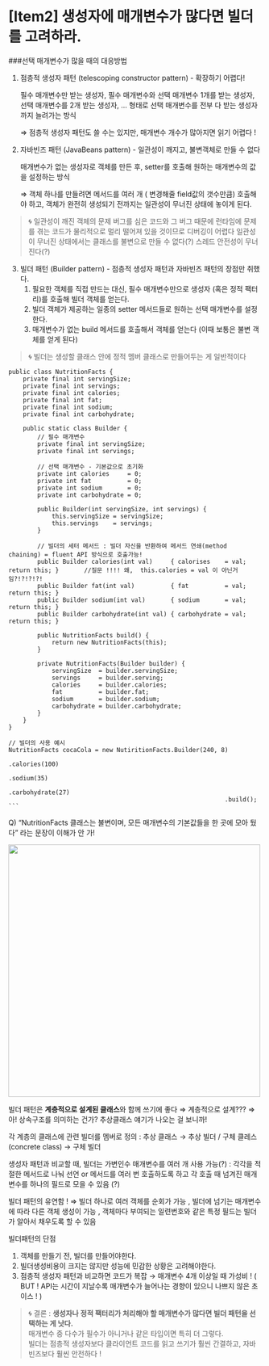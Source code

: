 # [Item2] 생성자에 매개변수가 많다면 빌더를 고려하라.

###선택 매개변수가 많을 때의 대응방법

1. 점층적 생성자 패턴 (telescoping constructor pattern) - 확장하기 어렵다!

   필수 매개변수만 받는 생성자, 필수 매개변수와 선택 매개변수 1개를 받는 생성자, 선택 매개변수를 2개 받는 생성자, ... 형태로 선택 매개변수를 전부 다 받는 생성자까지 늘려가는 방식

   ⇒ 점층적 생성자 패턴도 쓸 수는 있지만, 매개변수 개수가 많아지면 읽기 어렵다 !


2. 자바빈즈 패턴 (JavaBeans pattern) - 일관성이 깨지고, 불변객체로 만들 수 없다

   매개변수가 없는 생성자로 객체를 만든 후, setter를 호출해 원하는 매개변수의 값을 설정하는 방식

   ⇒ 객체 하나를 만들려면 메서드를 여러 개 ( 변경해줄 field값의 갯수만큼) 호출해야 하고, 객체가 완전히 생성되기 전까지는 일관성이 무너진 상태에 놓이게 된다.

>    🌀 일관성이 깨진 객체의 문제
    버그를 심은 코드와 그 버그 때문에 런타임에 문제를 겪는 코드가 물리적으로 멀리 떨어져 있을 것이므로 디버깅이 어렵다
    일관성이 무너진 상태에서는 클래스를 불변으로 만들 수 없다(?) 스레드 안전성이 무너진다(?)


3. 빌더 패턴 (Builder pattern) - 점층적 생성자 패턴과 자바빈즈 패턴의 장점만 취했다.
    1. 필요한 객체를 직접 만드는 대신, 필수 매개변수만으로 생성자 (혹은 정적 팩터리)를 호출해 빌더 객체를 얻는다.
    2. 빌더 객체가 제공하는 일종의 setter 메서드들로 원하는 선택 매개변수를 설정한다.
    3. 매개변수가 없는 build 메서드를 호출해서 객체를 얻는다 (이때 보통은 불변 객체를 얻게 된다)
    
>    🌀 빌더는 생성할 클래스 안에 정적 멤버 클래스로 만들어두는 게 일반적이다

    
    public class NutritionFacts {
    	private final int servingSize;
    	private final int servings;
    	private final int calories;
    	private final int fat;
    	private final int sodium;
    	private final int carbohydrate;
    
    	public static class Builder {
    		// 필수 매개변수
    		private final int servingSize;
    		private final int servings;
    		
    		// 선택 매개변수 - 기본값으로 초기화
    		private int calories     = 0;
    		private int fat          = 0;
    		private int sodium       = 0;
    		private int carbohydrate = 0;
    
    		public Builder(int servingSize, int servings) {
    			this.servingSize = servingSize;
    			this.servings    = servings;
    		}
    
    		// 빌더의 세터 메서드 : 빌더 자신을 반환하여 메서드 연쇄(method chaining) = fluent API 방식으로 호출가능!
    		public Builder calories(int val)     { calorises    = val; return this; }       //질문 !!!! 왜,  this.calories = val 이 아닌거임?!?!?!?!
    		public Builder fat(int val)          { fat          = val; return this; }
    		public Builder sodium(int val)       { sodium       = val; return this; }
    		public Builder carbohydrate(int val) { carbohydrate = val; return this; }
    
    		public NutritionFacts build() {
    			return new NutritionFacts(this);
    		}
    
    		private NutritionFacts(Builder builder) {
    			servingSize  = builder.servingSize;
    			servings     = builder.serving;
    			calories     = builder.calories;
    			fat          = builder.fat;
    			sodium       = builder.sodium;
    			carbohydrate = builder.carbohydrate;
    		}
    	}
    }
    
    // 빌더의 사용 예시
    NutritionFacts cocaCola = new NutiritionFacts.Builder(240, 8)
    															.calories(100)
    															.sodium(35)
    															.carbohydrate(27)
    															.build();
    ```

   Q) “NutritionFacts 클래스는 불변이며, 모든 매개변수의 기본값들을 한 곳에 모아 뒀다”  라는 문장이 이해가 안 가!

   <img src="immutable.png" width="500">


   빌더 패턴은 **계층적으로 설계된 클래스**와 함께 쓰기에 좋다 ⇒ 계층적으로 설계??? ⇒ 아! 상속구조를 의미하는 건가? 추상클래스 얘기가 나오는 걸 보니까!

   각 계층의 클래스에 관련 빌더를 멤버로 정의 : 추상 클래스 → 추상 빌더 / 구체 클레스(concrete class) → 구체 빌더

   생성자 패턴과 비교할 때, 빌더는 가변인수 매개변수를 여러 개 사용 가능(?) : 각각을 적절한 메서드로 나눠 선언 or 메서드를 여러 번 호출하도록 하고 각 호출 때 넘겨진 매개변수를 하나의 필드로 모을 수 있음 (?)

   빌더 패턴의 유연함 ! ⇒ 빌더 하나로 여러 객체를 순회가 가능 , 빌더에 넘기는 매개변수에 따라 다른 객체 생성이 가능 , 객체마다 부여되는 일련번호와 같은 특정 필드는 빌더가 알아서 채우도록 할 수 있음


빌더패턴의 단점

1. 객체를 만들기 전, 빌더를 만들어야한다.
2. 빌더생성비용이 크지는 않지만 성능에 민감한 상황은 고려해야한다.
3. 점층적 생성자 패턴과 비교하면 코드가 복잡 → 매개변수 4개 이상일 때 가성비 ! ( BUT ! API는 시간이 지날수록 매개변수가 늘어나는 경향이 있으니 나쁘지 않은 초이스 ! )


> 🌀 결론  : **생성자나 정적 팩터리가 처리해야 할 매개변수가 많다면 빌더 패턴을 선택하는 게 낫다.**   
매개변수 중 다수가 필수가 아니거나 같은 타입이면 특히 더 그렇다.     
> 빌더는 점층적 생성자보다 클라이언트 코드를 읽고 쓰기가 훨씬 간결하고, 자바빈즈보다 훨씬 안전하다 !
